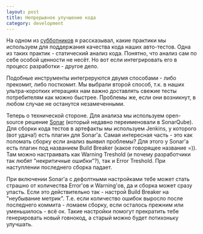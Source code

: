 ```yaml
---
layout: post
title: Непрерывное улучшение кода
category: development
---
```


На одном из [субботников](https://events.yandex.ru/lib/talks/436/) я рассказывал, какие практики мы используем для поддержания качества кода наших авто-тестов. Одна из таких практик - статический анализ кода. Понятно, что анализ сам по себе особой ценности не несёт. Но вот если интегрировать его в процесс разработки - другое дело.

Подобные инструменты интегреруются двумя способами - либо прекомит, либо посткомит. Мы выбрали второй способ, т.к. в наших ультра-коротких итерациях нам важно доставлять свежие тесты потребителям как можно быстрее. Проблемы же, если они возникнут, в любом случае не останутся незамеченными.

Теперь о технической стороне. Для анализа мы используем open-source решение [Sonar](http://www.sonarqube.org/) (который недавно переименовали в SonarQube). Для сборки кода тестов в артефакты мы используем Jenkins, у которого (вот удача!) есть плагин для Sonar'a. Самая интересная часть - это как поломать сборку если анализ выявил проблемы? Для этого у Sonar'a есть плагин под названием Build Breaker (какое говорящее название =)). Там можно настраивать как Warning Treshold (и почему разработчики так любят "некритичные ошибки"?), так и Error Treshold. При наступлении последнего сборка падает.

При включении Sonar'a с дефолтными настройками тебе может стать страшно от количества Error'ов и Warning'ов, да и сборка может сразу упасть. Если это действительно так - настрой Build Breaker на "неубывание метрик". Т.е. если количество ошибок выросло после последнего коммита - ломаем сборку, если осталось прежним или уменьшилось - всё ок. Такие настройки помогут прекратить тебе генерировать новый говнокод, а старый можно будет потихоньку улучшать.